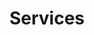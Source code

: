 ---
eleventyNavigation:
  key: Services
  order: 1
title: 'Services'
layout: 'layouts/home.html'
permalink: "/{{ title | slugify }}.html"
---